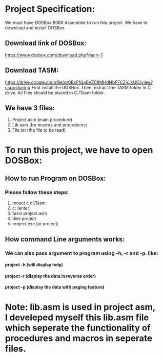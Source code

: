 # Project Specification:
We must have DOSBox 8086 Assembler to run this project.
We have to download and install DOSBox.
## Download link of DOSBox:
https://www.dosbox.com/download.php?main=1
## Download TASM:
https://drive.google.com/file/d/0BxFfQqBvZCltMHdNbFFCZVJkUlE/view?usp=sharing
First install the DOSBox.
Then, extract the TASM folder in C drive.
All files should be placed in C:/Tasm folder.
## We have 3 files:
1.	Project.asm 	(main procedure)
2.	Lib.asm		(for macros and procedures)
3.	File.txt		(the file to be read)

# To run this project, we have to open DOSBox:
## How to run Program on DOSBox:
### Please follow these steps:
1.	mount c c:\Tasm
2.	c: (enter)
3.	tasm project.asm
4.	tlink project
5.	project.exe (or project)

## How command Line arguments works:
### We can also pass argument to program using -h, -r and -p. like:
#### project -h (will display help)
#### project -r (display the data in reverse order)
#### project -p (display the data with paging feature)

# Note: lib.asm is used in project asm, I develeped myself this lib.asm file which seperate the functionality of procedures and macros in seperate files.
